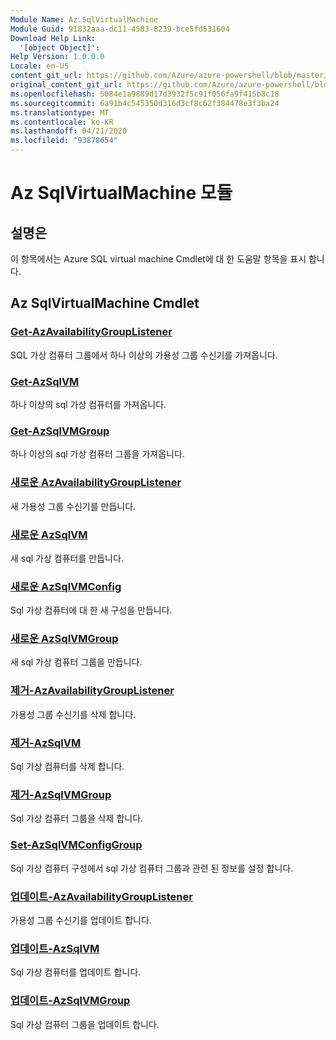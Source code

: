 ```yaml
---
Module Name: Az.SqlVirtualMachine
Module Guid: 91832aaa-dc11-4583-8239-bce5fd531604
Download Help Link:
  '[object Object]': 
Help Version: 1.0.0.0
Locale: en-US
content_git_url: https://github.com/Azure/azure-powershell/blob/master/src/SqlVirtualMachine/SqlVirtualMachine/help/Az.SqlVirtualMachine.md
original_content_git_url: https://github.com/Azure/azure-powershell/blob/master/src/SqlVirtualMachine/SqlVirtualMachine/help/Az.SqlVirtualMachine.md
ms.openlocfilehash: 5084e1a9889d17d3932f5c91f056fa9f415b8c18
ms.sourcegitcommit: 6a91b4c545350d316d3cf8c62f384478e3f3ba24
ms.translationtype: MT
ms.contentlocale: ko-KR
ms.lasthandoff: 04/21/2020
ms.locfileid: "93878654"
---
```

# Az SqlVirtualMachine 모듈
## 설명은
이 항목에서는 Azure SQL virtual machine Cmdlet에 대 한 도움말 항목을 표시 합니다.

## Az SqlVirtualMachine Cmdlet
### [Get-AzAvailabilityGroupListener](Get-AzAvailabilityGroupListener.md)
SQL 가상 컴퓨터 그룹에서 하나 이상의 가용성 그룹 수신기를 가져옵니다.

### [Get-AzSqlVM](Get-AzSqlVM.md)
하나 이상의 sql 가상 컴퓨터를 가져옵니다.

### [Get-AzSqlVMGroup](Get-AzSqlVMGroup.md)
하나 이상의 sql 가상 컴퓨터 그룹을 가져옵니다.

### [새로운 AzAvailabilityGroupListener](New-AzAvailabilityGroupListener.md)
새 가용성 그룹 수신기를 만듭니다.

### [새로운 AzSqlVM](New-AzSqlVM.md)
새 sql 가상 컴퓨터를 만듭니다.

### [새로운 AzSqlVMConfig](New-AzSqlVMConfig.md)
Sql 가상 컴퓨터에 대 한 새 구성을 만듭니다.

### [새로운 AzSqlVMGroup](New-AzSqlVMGroup.md)
새 sql 가상 컴퓨터 그룹을 만듭니다.

### [제거-AzAvailabilityGroupListener](Remove-AzAvailabilityGroupListener.md)
가용성 그룹 수신기를 삭제 합니다.

### [제거-AzSqlVM](Remove-AzSqlVM.md)
Sql 가상 컴퓨터를 삭제 합니다.

### [제거-AzSqlVMGroup](Remove-AzSqlVMGroup.md)
Sql 가상 컴퓨터 그룹을 삭제 합니다.

### [Set-AzSqlVMConfigGroup](Set-AzSqlVMConfigGroup.md)
Sql 가상 컴퓨터 구성에서 sql 가상 컴퓨터 그룹과 관련 된 정보를 설정 합니다.

### [업데이트-AzAvailabilityGroupListener](Update-AzAvailabilityGroupListener.md)
가용성 그룹 수신기를 업데이트 합니다.

### [업데이트-AzSqlVM](Update-AzSqlVM.md)
Sql 가상 컴퓨터를 업데이트 합니다.

### [업데이트-AzSqlVMGroup](Update-AzSqlVMGroup.md)
Sql 가상 컴퓨터 그룹을 업데이트 합니다.

